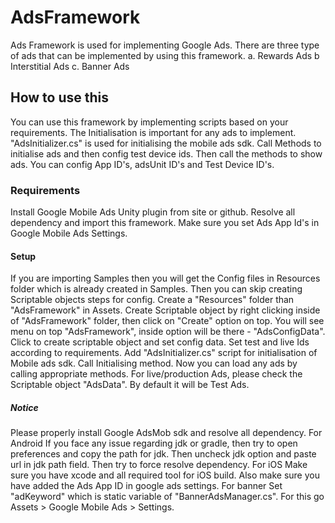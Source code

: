 # AdsFramework
Ads Framework is used for implementing Google Ads.
There are three type of ads that can be implemented by using this framework.
a. Rewards Ads
b Interstitial Ads
c. Banner Ads

## How to use this
You can use this framework by implementing scripts based on your requirements.
The Initialisation is important for any ads to implement.
"AdsInitializer.cs" is used for initialising the mobile ads sdk.
Call Methods to initialise ads and then config test device ids.
Then call the methods to show ads.
You can config App ID's, adsUnit ID's and Test Device ID's.

### Requirements
Install Google Mobile Ads Unity plugin from site or github.
Resolve all dependency and import this framework.
Make sure you set Ads App Id's in Google Mobile Ads Settings.

#### Setup
If you are importing Samples then you will get the Config files in Resources folder which is already created in Samples. Then you can skip creating Scriptable objects steps for config.
Create a "Resources" folder than "AdsFramework" in Assets.
Create Scriptable object by right clicking inside of "AdsFramework" folder, then click on "Create" option on top.
You will see menu on top "AdsFramework", inside option will be there - "AdsConfigData".  
Click to create scriptable object and set config data.
Set test and live Ids according to requirements.
Add "AdsInitializer.cs" script for initialisation of Mobile ads sdk.
Call Initialising method.
Now you can load any ads by calling appropriate methods.
For live/production Ads, please check the Scriptable object "AdsData".
By default it will be Test Ads.

##### Notice
Please properly install Google AdsMob sdk and resolve all dependency. 
For Android 
    If you face any issue regarding jdk or gradle, then try to open preferences and copy the path for jdk. 
    Then uncheck jdk option and paste url in jdk path field. 
    Then try to force resolve dependency.
For iOS
    Make sure you have xcode and all required tool for iOS build.
Also make sure you have added the Ads App ID in google ads settings. 
For banner Set "adKeyword" which is static variable of "BannerAdsManager.cs".
For this go Assets > Google Mobile Ads > Settings.

